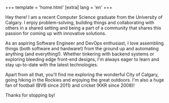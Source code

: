+++
template = 'home.html'
[extra]
lang = 'en'
+++

Hey there! I am a recent Computer Science graduate from the University of Calgary. I enjoy problem-solving, building things and collaborating with others in a shared setting and being a part of a community that shares this passion for coming up with innovative solutions.

As an aspiring Software Engineer and DevOps enthusiast, I love assembling things (both software and hardware!) from the ground up and automating anything (and everything!). Whether tinkering with backend systems or exploring bleeding edge front-end designs, I'm always eager to learn and stay up-to-date with the latest technologies.

Apart from all that, you'll find me exploring the wonderful City of Calgary, going hiking in the Rockies and enjoying the great outdoors. I'm also a huge fan of football (BVB since 2011) and cricket (KKR since 2008)!

Thanks for stopping by!